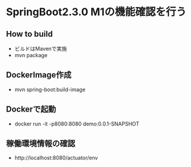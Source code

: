 # SpringBoot2.3.0 M1の機能確認を行う

## How to build
- ビルドはMavenで実施
- mvn package

## DockerImage作成
- mvn spring-boot:build-image

## Dockerで起動
- docker run -it -p8080:8080 demo:0.0.1-SNAPSHOT

## 稼働環境情報の確認
- http://localhost:8080/actuator/env


